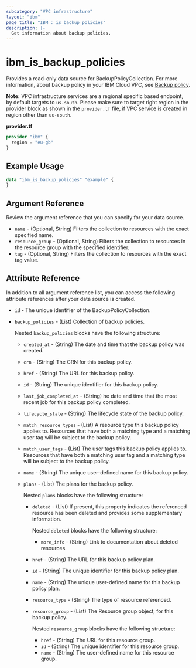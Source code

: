 ```yaml
---
subcategory: "VPC infrastructure"
layout: "ibm"
page_title: "IBM : is_backup_policies"
description: |-
  Get information about backup policies.
---
```


# ibm_is_backup_policies

Provides a read-only data source for BackupPolicyCollection. For more information, about backup policy in your IBM Cloud VPC, see [Backup policy](https://cloud.ibm.com/docs/vpc?topic=vpc-backup-view-policies).

**Note:** 
VPC infrastructure services are a regional specific based endpoint, by default targets to `us-south`. Please make sure to target right region in the provider block as shown in the `provider.tf` file, if VPC service is created in region other than `us-south`.

**provider.tf**

```terraform
provider "ibm" {
  region = "eu-gb"
}
```

## Example Usage

```terraform
data "ibm_is_backup_policies" "example" {
}
```
 
## Argument Reference

Review the argument reference that you can specify for your data source.

- `name` - (Optional, String) Filters the collection to resources with the exact specified name.
- `resource_group` - (Optional, String) Filters the collection to resources in the resource group with the specified identifier.
- `tag` - (Optional, String) Filters the collection to resources with the exact tag value.

## Attribute Reference
In addition to all argument reference list, you can access the following attribute references after your data source is created.

- `id` - The unique identifier of the BackupPolicyCollection.
- `backup_policies` - (List) Collection of backup policies. 
  
  Nested `backup_policies` blocks have the following structure:
  - `created_at` -  (String) The date and time that the backup policy was created.
  - `crn` - (String) The CRN for this backup policy.
  - `href` - (String) The URL for this backup policy.
  - `id` - (String) The unique identifier for this backup policy.
  - `last_job_completed_at` - (String) he date and time that the most recent job for this backup policy completed.
  - `lifecycle_state` - (String) The lifecycle state of the backup policy.
  - `match_resource_types` - (List) A resource type this backup policy applies to. Resources that have both a matching type and a matching user tag will be subject to the backup policy.
  - `match_user_tags` - (List) The user tags this backup policy applies to. Resources that have both a matching user tag and a matching type will be subject to the backup policy.
  - `name` - (String) The unique user-defined name for this backup policy.
  - `plans` - (List) The plans for the backup policy. 
    
      Nested `plans` blocks have the following structure:
      - `deleted` - (List) If present, this property indicates the referenced resource has been deleted and provides some supplementary information.
        
          Nested `deleted` blocks have the following structure: 
          - `more_info` - (String) Link to documentation about deleted resources.
      - `href` - (String) The URL for this backup policy plan.
      - `id` - (String) The unique identifier for this backup policy plan.
      - `name` - (String) The unique user-defined name for this backup policy plan.
      - `resource_type` - (String) The type of resource referenced.
    - `resource_group` - (List) The Resource group object, for this backup policy. 
    
      Nested `resource_group` blocks have the following structure:
        - `href` - (String) The URL for this resource group.
        - `id` - (String) The unique identifier for this resource group.
        - `name` - (String) The user-defined name for this resource group.


